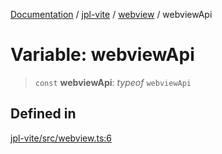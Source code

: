 [Documentation](../../../packages.md) / [jpl-vite](../../index.md) / [webview](../index.md) / webviewApi

# Variable: webviewApi

> `const` **webviewApi**: _typeof_ `webviewApi`

## Defined in

[jpl-vite/src/webview.ts:6](https://github.com/rxliuli/joplin-utils/blob/2bc4cdf0126f9cf3a3dcc1c3f49a6f42208c3387/packages/jpl-vite/src/webview.ts#L6)
